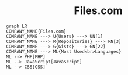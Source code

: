<h1 align="center">Files.com</h1>

```mermaid
graph LR
COMPANY_NAME{Files.com}
COMPANY_NAME ---> U{Users} ---> UN[1]
COMPANY_NAME ---> R{Repositories} ---> RN[3]
COMPANY_NAME ---> G{Gists} ---> GN[22]
COMPANY_NAME ---> ML{Most Used<br>Languages}
ML --> PHP[PHP]
ML --> JavaScript[JavaScript]
ML --> CSS[CSS]
```
